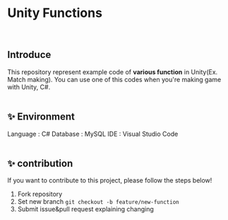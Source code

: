 # Unity Functions
<br>

##  Introduce
This repository represent example code of **various function** in Unity(Ex. Match making). You can use one of this codes when you're making game with Unity, C#. 
<br><br>

## ✨ Environment
Language : C#
Database : MySQL
IDE : Visual Studio Code
<br><br>

## ✨ contribution
If you want to contribute to this project, please follow the steps below!

1. Fork repository
2. Set new branch
```git checkout -b feature/new-function```
3. Submit issue&pull request explaining changing
